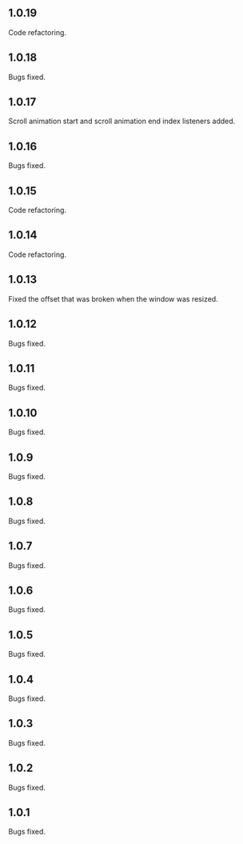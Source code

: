 ## 1.0.19
Code refactoring.

## 1.0.18
Bugs fixed.

## 1.0.17
Scroll animation start and scroll animation end index listeners added.

## 1.0.16
Bugs fixed.

## 1.0.15
Code refactoring.

## 1.0.14
Code refactoring.

## 1.0.13
Fixed the offset that was broken when the window was resized.

## 1.0.12
Bugs fixed.

## 1.0.11
Bugs fixed.

## 1.0.10
Bugs fixed.

## 1.0.9
Bugs fixed.

## 1.0.8
Bugs fixed.

## 1.0.7
Bugs fixed.

## 1.0.6
Bugs fixed.

## 1.0.5
Bugs fixed.

## 1.0.4
Bugs fixed.

## 1.0.3
Bugs fixed.

## 1.0.2
Bugs fixed.

## 1.0.1
Bugs fixed.